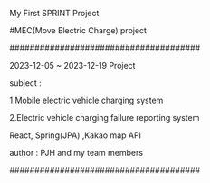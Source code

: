 My First SPRINT Project

#MEC(Move Electric Charge) project

######################################

2023-12-05 ~ 2023-12-19 Project

subject : 

 1.Mobile electric vehicle charging system

 2.Electric vehicle charging failure reporting system

React, Spring(JPA) ,Kakao map API

author : PJH and my team members

######################################
